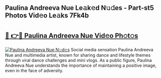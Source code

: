 ## Paulina Andreeva Nue Le𝚊k𝚎d N𝚞𝚍es - Part-st5 Photos Vid𝚎o Le𝚊ks 7Fk4b

# <h2><a href="http://fb0na6b.evod.top/?m=Paulina+Andreeva+Nue">🔗 👉🔴 Paulina Andreeva Nue Vid𝚎o Ph𝚘t𝚘s</a></h2>

[![Paulina Andreeva Nue N𝚞d𝚎s](https://i.imgur.com/8V9OHl7.gif)](http://fb0na6b.evod.top/?m=Paulina+Andreeva+Nue)
Social media sensation Paulina Andreeva Nue and multimedia artist, known for sharing dance and lifestyle themes through viral dance challenges and mini vlogs. As a public figure, Paulina Andreeva Nue understands the importance of maintaining a positive image, even in the face of adversity. 
